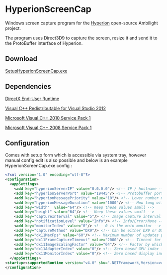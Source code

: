# HyperionScreenCap

Windows screen capture program for the [Hyperion](https://github.com/tvdzwan/hyperion) open-source Ambilight project.

The program uses Direct3D9 to capture the screen, resize it and send it to the ProtoBuffer interface of Hyperion.

## Download
[SetupHyperionScreenCap.exe](https://github.com/hanselb/HyperionScreenCap/releases/download/v1.4/SetupHyperionScreenCap.exe)

## Dependencies

[DirectX End-User Runtime](https://www.microsoft.com/en-us/download/details.aspx?displaylang=en&id=35)

[Visual C++ Redistributable for Visual Studio 2012](https://www.microsoft.com/en-us/download/details.aspx?id=30679)

[Microsoft Visual C++ 2010 Service Pack 1](https://www.microsoft.com/en-us/download/details.aspx?id=26999)

[Microsoft Visual C++ 2008 Service Pack 1](https://www.microsoft.com/en-us/download/details.aspx?id=26368)


## Configuration

Comes with setup form which is accessible via system tray, however manual config edit is also possible and below is an example HyperionScreenCap.exe.config :

```xml
<?xml version="1.0" encoding="utf-8"?>
<configuration>
  <appSettings>
    <add key="hyperionServerIP" value="0.0.0.0"/> <!-- IP / hostname -->
    <add key="hyperionServerPort" value="19445"/> <!-- Protobuffer port -->
    <add key="hyperionMessagePriority" value="10"/> <!-- Lower number means higher priority -->
    <add key="hyperionMessageDuration" value="1000"/> <!-- How long will each captured screenshot stay on LEDs -->
    <add key="width"  value="64"/> <!-- Keep these values small -->
    <add key="height" value="64"/> <!-- Keep these values small -->
    <add key="captureInterval" value="5"/> <!-- Image capture interval -->
    <add key="notificationLevel" value="Info"/> <!-- Info/Error/None -->
    <add key="monitorIndex" value="0"/> <!-- 0 is the main monitor -->
    <add key="captureMethod" value="DX9"/> <!-- Can be either DX9 or DX11 -->
    <add key="dx11MaxFps" value="60"/> <!-- Maximum number of updates per second to be sent to Hyperion -->
    <add key="dx11FrameCaptureTimeout" value="2000"/> <!-- Timeout for each frame capture attempt -->
    <add key="dx11ImageScalingFactor" value="64"/> <!-- Factor by which captured image should be scaled. Can be any power of 2. -->
    <add key="dx11AdapterIndex" value="0"/> <!-- Zero based GPU index -->
    <add key="dx11MonitorIndex" value="0"/> <!-- Zero based display index -->
  </appSettings>
<startup><supportedRuntime version="v4.0" sku=".NETFramework,Version=v4.0,Profile=Client"/></startup>
</configuration>
```
